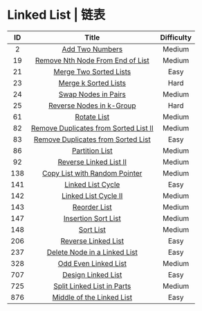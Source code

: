 ﻿# Linked List | 链表

|ID|Title|Difficulty|
|:-:|:----:|:--:|
|2|[Add Two Numbers](https://github.com/Maxwell-L/Maxwell-LeetCode/blob/master/LeetCode/Linked%20List/2_Add%20Two%20Numbers.java)|Medium|
|19|[Remove Nth Node From End of List](https://github.com/Maxwell-L/Maxwell-LeetCode/blob/master/LeetCode/Linked%20List/19_Remove%20Nth%20Node%20From%20End%20of%20List.java)|Medium|
|21|[Merge Two Sorted Lists](https://github.com/Maxwell-L/Maxwell-LeetCode/blob/master/LeetCode/Linked%20List/21_Merge%20Two%20Sorted%20Lists.java)|Easy|
|23|[Merge k Sorted Lists](https://github.com/Maxwell-L/Maxwell-LeetCode/blob/master/LeetCode/Linked%20List/23_Merge%20k%20Sorted%20Lists.java)|Hard|
|24|[Swap Nodes in Pairs](https://github.com/Maxwell-L/Maxwell-LeetCode/blob/master/LeetCode/Linked%20List/24_Swap%20Nodes%20in%20Pairs.java)|Medium|
|25|[Reverse Nodes in k-Group](https://github.com/Maxwell-L/Maxwell-LeetCode/blob/master/LeetCode/Linked%20List/25_Reverse%20Nodes%20in%20k-Group.java)|Hard|
|61|[Rotate List](https://github.com/Maxwell-L/Maxwell-LeetCode/blob/master/LeetCode/Linked%20List/61_Rotate%20List.java)|Medium|
|82|[Remove Duplicates from Sorted List II](https://github.com/Maxwell-L/Maxwell-LeetCode/blob/master/LeetCode/Linked%20List/82_Remove%20Duplicates%20from%20Sorted%20List%20II.java)|Medium|
|83|[Remove Duplicates from Sorted List](https://github.com/Maxwell-L/Maxwell-LeetCode/blob/master/LeetCode/Linked%20List/83_Remove%20Duplicates%20from%20Sorted%20List.java)|Easy|
|86|[Partition List](https://github.com/Maxwell-L/Maxwell-LeetCode/blob/master/LeetCode/Linked%20List/86_Partition%20List.java)|Medium|
|92|[Reverse Linked List II](https://github.com/Maxwell-L/Maxwell-LeetCode/blob/master/LeetCode/Linked%20List/92_Reverse%20Linked%20List%20II.java)|Medium|
|138|[Copy List with Random Pointer](https://github.com/Maxwell-L/Maxwell-LeetCode/blob/master/LeetCode/Linked%20List/138_Copy%20List%20with%20Random%20Pointer.java)|Medium|
|141|[Linked List Cycle](https://github.com/Maxwell-L/Maxwell-LeetCode/blob/master/LeetCode/Linked%20List/141_Linked%20List%20Cycle.java)|Easy|
|142|[Linked List Cycle II](https://github.com/Maxwell-L/Maxwell-LeetCode/blob/master/LeetCode/Linked%20List/142_Linked%20List%20Cycle%20II.java)|Medium|
|143|[Reorder List](https://github.com/Maxwell-L/Maxwell-LeetCode/blob/master/LeetCode/Linked%20List/143_Reorder%20List.java)|Medium|
|147|[Insertion Sort List](https://github.com/Maxwell-L/Maxwell-LeetCode/blob/master/LeetCode/Linked%20List/147_Insertion%20Sort%20List.java)|Medium|
|148|[Sort List](https://github.com/Maxwell-L/Maxwell-LeetCode/blob/master/LeetCode/Linked%20List/148_Sort%20List.java)|Medium|
|206|[Reverse Linked List](https://github.com/Maxwell-L/Maxwell-LeetCode/blob/master/LeetCode/Linked%20List/206_Reverse%20Linked%20List.java)|Easy|
|237|[Delete Node in a Linked List](https://github.com/Maxwell-L/Maxwell-LeetCode/LeetCode/Linked%20List/237_Delete%20Node%20in%20a%20Linked%20List.java)|Easy|
|328|[Odd Even Linked List](https://github.com/Maxwell-L/Maxwell-LeetCode/blob/master/LeetCode/Linked%20List/328_Odd%20Even%20Linked%20List.java)|Medium|
|707|[Design Linked List](https://github.com/Maxwell-L/Maxwell-LeetCode/blob/master/LeetCode/Linked%20List/707_Design%20Linked%20List.java)|Easy|
|725|[Split Linked List in Parts](https://github.com/Maxwell-L/Maxwell-LeetCode/blob/master/LeetCode/Linked%20List/725_Split%20Linked%20List%20in%20Parts.java)|Medium|
|876|[Middle of the Linked List](https://github.com/Maxwell-L/Maxwell-LeetCode/blob/master/LeetCode/Linked%20List/876_Middle%20of%20the%20Linked%20List.java)|Easy|
